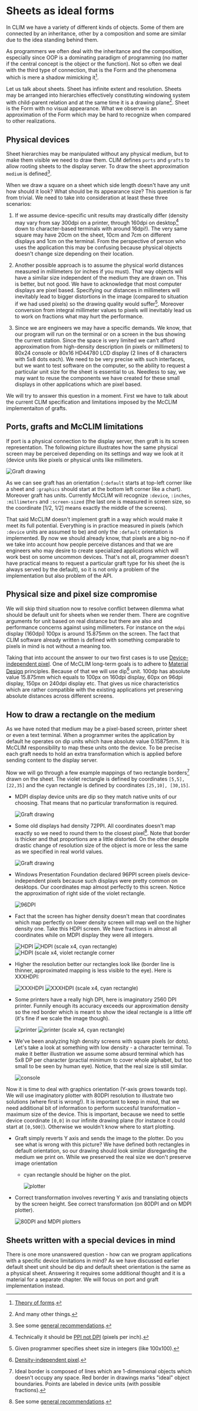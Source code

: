 
# Sheets as ideal forms

In CLIM we have a variety of different kinds of objects. Some of them are
connected by an inheritance, other by a composition and some are similar due to
the idea standing behind them.

As programmers we often deal with the inheritance and the composition,
especially since OOP is a dominating paradigm of programming (no matter if the
central concept is the object or the function). Not so often we deal with the
third type of connection, that is the Form and the phenomena which is mere a
shadow mimicking it[^1].

Let us talk about sheets. Sheet has infinite extent and resolution. Sheets may
be arranged into hierarchies effectively constituting windowing system with
child-parent relation and at the same time it is a drawing plane[^2]. Sheet is
the Form with no visual appearance. What we observe is an approximation of the
Form which may be hard to recognize when compared to other realizations.

[^1]: [Theory of forms](https://en.wikipedia.org/wiki/Theory_of_forms).

[^2]: And many other things.

## Physical devices

Sheet hierarchies may be manipulated without any physical medium, but to make
them visible we need to draw them. CLIM defines `ports` and `grafts` to allow
rooting sheets to the display server. To draw the sheet approximation `medium`
is defined[^3].

When we draw a square on a sheet which side length doesn't have any unit how
should it look? What should be its appearance size? This question is far from
trivial. We need to take into consideration at least these three scenarios:

1. If we assume device-specific unit results may drastically differ (density may
vary from say 300dpi on a printer, through 160dpi on desktop[^4] down to
character-based terminals with around 16dpi!). The very same square may have
20cm on the sheet, 10cm and 7cm on different displays and 1cm on the terminal.
From the perspective of person who uses the application this may be confusing
because physical objects doesn't change size depending on their location.

2. Another possible approach is to assume the physical world distances measured
in millimeters (or inches if you must). That way objects will have a similar size
independent of the medium they are drawn on. This is better, but not good. We
have to acknowledge that most computer displays are pixel based. Specifying our
distances in millimeters will inevitably lead to bigger distortions in the image
(compared to situation if we had used pixels) so the drawing quality would suffer[^5].
Moreover conversion from integral millimeter values to pixels will inevitably lead us
to work on fractions what may hurt the performance.

3. Since we are engineers we may have a specific demands. We know, that our program
will run on the terminal or on a screen in the bus showing the current
station. Since the space is very limited we can't afford approximation from
high-density description (in pixels or millimeters) to 80x24 console or 80x16
HD44780 LCD display (2 lines of 8 characters with 5x8 dots each). We need to be
very precise with such interfaces, but we want to test software on the computer,
so the ability to request a particular unit size for the sheet is essential to
us. Needless to say, we may want to reuse the components we have created for
these small displays in other applications which are pixel based.

We will try to answer this question in a moment. First we have to talk about
the current CLIM specification and limitations imposed by the McCLIM implementaiton
of grafts.

[^3]: See some [general recommendations](http://bauhh.dyndns.org:8000/clim-spec/12-4.html).

[^4]: Technically it should be [PPI not DPI](https://99designs.com/blog/tips/ppi-vs-dpi-whats-the-difference/) (pixels per inch).

[^5]: Given programmer specifies sheet size in integers (like 100x100).

## Ports, grafts and McCLIM limitations

If port is a physical connection to the display server, then graft is its screen
representation. The following picture illustrates how the same physical screen
may be perceived depending on its settings and way we look at it (device units
like pixels or physical units like millimeters.

![Graft drawing](graft-drawing.png)

As we can see graft has an orientation (`:default` starts at top-left corner like
a sheet and `:graphics` should start at the bottom left corner like a chart).
Moreover graft has units. Currently McCLIM will recognize `:device`, `:inches`,
`:millimeters` and `:screen-sized` (the last one is measured in screen size,
so the coordinate [1/2, 1/2] means exactly the middle of the screens).

That said McCLIM doesn't implement graft in a way which would make it meet its
full potential. Everything is in practice measured in pixels (which `:device`
units are assumed to be) and only the `:default` orientation is implemented.
By now we should already know, that pixels are a big no-no if we take into account
how people perceive distances and that we are engineers who may desire to create
specialized applications which will work best on some uncommon devices. That's
not all, programmer doesn't have practical means to request a particular graft
type for his sheet (he is always served by the default), so it is not only a problem
of the implementation but also problem of the API.

## Physical size and pixel size compromise

We will skip third situation now to resolve conflict between dilemma what should
be default unit for sheets when we render them. There are cognitive arguments for
unit based on real distance but there are also and performance concerns against
using millimeters. For instance on the `mdpi` display (160dpi) 100px is around
15.875mm on the screen. The fact that CLIM software already written is defined
with something comparable to pixels in mind is not without a meaning too.

Taking that into account the answer to our two first cases is to use
[Device-independent pixel](https://en.wikipedia.org/wiki/Device-independent_pixel).
One of McCLIM long-term goals is to adhere to [Material Design](https://material.io/)
principles. Because of that we will use dip[^6] unit. 100dp has absolute value
15.875mm which equals to 100px on 160dpi display, 60px on 96dpi display, 150px on
240dpi display etc. That gives us nice characteristics which are rather compatible
with the existing applications yet preserving absolute distances across different
screens.

[^6]: [Density-independent pixel](https://material.io/guidelines/layout/units-measurements.html#units-measurements-density-independent-pixels-dp).

## How to draw a rectangle on the medium

As we have noted that medium may be a pixel-based screen, printer sheet or even
a text terminal. When a programmer writes the application by default he operates
on dip units which have absolute value 0.15875mm. It is McCLIM responsibility to
map these units onto the device. To be precise each graft needs to hold an extra
transformation which is applied before sending content to the display server.

Now we will go through a few example mappings of two rectangle borders[^7] drawn
on the sheet. The violet rectangle is defined by coordinates `[5,5], [22,35]`
and the cyan rectangle is defined by coordinates `[25,10], [30,15]`.

* MDPI display device units are dip so they match native units of our
  choosing. That means that no particular transformation is required.

    ![Graft drawing](mdpi.png)

* Some old displays had density 72PPI. All coordinates doesn't map exactly so we
  need to round them to the closest pixel[^3]. Note that border is thicker and
  that proportions are a little distorted. On the other despite drastic change
  of resolution size of the object is more or less the same as we specified in
  real world values.

    ![Graft drawing](72dpi.png)

* Windows Presentation Foundation declared 96PPI screen pixels device-independent
  pixels because such displays were pretty common on desktops. Our coordinates
  map almost perfectly to this screen. Notice the approximation of right side of
  the violet rectangle.
  
    ![96DPI](96dpi.png)

* Fact that the screen has higher density doesn't mean that coordinates which map
  perfectly on lower density screen will map well on the higher density one. Take
  this HDPI screen. We have fractions in almost all coordinates while on MDPI
  display they were all integers.

    ![HDPI](hdpi.png)
    ![HDPI (scale x4, cyan rectangle)](hdpi-cyan.png)
    ![HDPI (scale x4, violet rectangle corner](hdpi-violet.png)

* Higher the resolution better our rectangles look like (border line is thinner,
  approximated mapping is less visible to the eye). Here is XXXHDPI:

    ![XXXHDPI](xxxhdpi.png)
    ![XXXHDPI (scale x4, cyan rectangle)](xxxhdpi-cyan.png)


* Some printers have a really high DPI, here is imaginatory 2560 DPI printer.
  Funnily enough its accuracy exceeds our approximation density so the red
  border which is meant to show the ideal rectangle is a little off (it's fine
  if we scale the image though).

    ![printer](printer.png)
    ![printer (scale x4, cyan rectangle)](printer-cyan.png)

* We've been analyzing high density screens with square pixels (or dots). Let's
  take a look at something with low density - a character terminal. To make it
  better illustration we assume some absurd terminal which has 5x8 DP per
  character (practial minimum to cover whole alphabet, but too small to be seen
  by human eye). Notice, that the real size is still similar.

    ![console](console.png)

Now it is time to deal with graphics orientation (Y-axis grows towards top). We
will use imaginatory plotter with 80DPI resolution to illustrate two solutions
(where first is wrong!). It is important to keep in mind, that we need additional
bit of information to perform succesful transformation – maximum size of the
device. This is important, because we need to settle device coordinate `[0,0]`
in our infinite drawing plane (for instance it could start at `[0,500]`). Otherwise
we wouldn't know where to start plotting.

* Graft simply reverts Y axis and sends the image to the plotter. Do you see
  what is wrong with this picture? We have defined both rectangles in default
  orientation, so our drawing should look similar disregarding the medium we
  print on. While we preserved the real size we don't preserve image orientation
  - cyan rectangle should be higher on the plot.

    ![plotter](plotter-wrong-sbs.png)

* Correct transformation involves reverting Y axis and translating objects by
  the screen height. See correct transformation (on 80DPI and on MDPI plotter).

    ![80DPI and MDPI plotters](plotters.png)

[^7]: Ideal border is composed of lines which are 1-dimensional objects which
    doesn't occupy any space. Red border in drawings marks "ideal" object
    boundaries. Points are labeled in device units (with possible fractions).

## Sheets written with a special devices in mind

There is one more unanswered question - how can we program applications with a
specific device limitations in mind? As we have discussed earlier default sheet
unit should be dip and default sheet orientation is the same as a physical
sheet. Answering it requires some additional thought and it is a material for a
separate chapter. We will focus on port and graft implementation instead.

<!-- Writing applications for terminal require a special kind of focus: the space is -->
<!-- very limited and off-by-one errors yield a huge difference in visual apperance in -->
<!-- the applicaiton. Rounding from dip is a big no for some use cases. On the other -->
<!-- hand we don't want to provide a separate implementation of each pane and gadget -->
<!-- (which are a special kinds of sheets) in case our application declares non-default -->
<!-- units. This two concerns yield the following conclusion: in the application frame -->
<!-- different sheets may have different units and orientation (and effectively different -->
<!-- grafts engrafted to their mediums). -->

<!-- It is important to remember, that this behavior -->
<!-- must be transparent from the perspective of other sheets – we need to find a clever -->
<!-- way to convert sheet-specific unit to the default unit dip. If sheet is grafted -->
<!-- then this should be easy enough, but what about ungrafted sheet? What is the size -->
<!-- of a character? Also spec clearly says, that sheet hierarchy may be grafted only -->
<!-- to one graft. Hmm, so maybe we can't really reuse the components..  -->

<!-- sheet-region is in sheet coordinate system! -->
<!-- http://bauhh.dyndns.org:8000/clim-spec/7-3.html -->
<!-- move-and-resize-sheet, sheet-transformation -->

